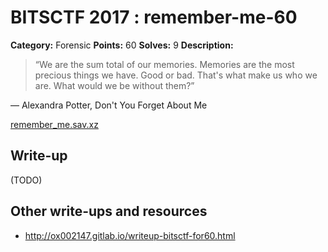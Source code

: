 # BITSCTF 2017 : remember-me-60

**Category:** Forensic
**Points:** 60
**Solves:** 9
**Description:**

> “We are the sum total of our memories.
> Memories are the most precious things we have.
> Good or bad.
> That's what make us who we are.
> What would we be without them?”

― Alexandra Potter, Don't You Forget About Me

[remember_me.sav.xz](https://bitsctf.bits-quark.org/files/f8c4cac835b8b257f9484e13bd7aaff5/remember_me.sav.xz)

## Write-up

(TODO)

## Other write-ups and resources

* http://ox002147.gitlab.io/writeup-bitsctf-for60.html
